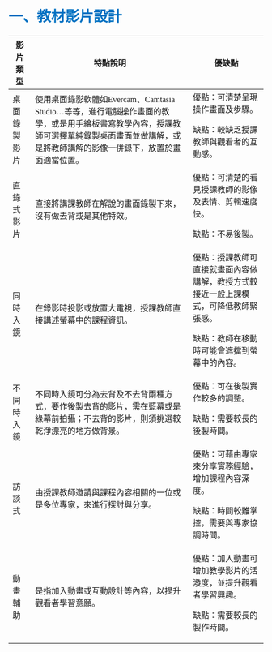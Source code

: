 # <font color=#0071C2 face=微軟正黑體>一、教材影片設計</font>

<font face=微軟正黑體>

<font color=#4E6228 face=微軟正黑體><h4></font>



<font color=#4E6228 face=微軟正黑體><h4></font>




<font color=#4E6228 face=微軟正黑體><h4></font>




<font color=#4E6228 face=微軟正黑體><h4></font>




<font color=#4E6228 face=微軟正黑體><h4></font>



| 影片類型 | 特點說明 |優缺點 |
| -- | -- | -- |
| 桌面錄製影片 | 使用桌面錄影軟體如Evercam、Camtasia Studio…等等，進行電腦操作畫面的教學，或是用手繪板書寫教學內容，授課教師可選擇單純錄製桌面畫面並做講解，或是將教師講解的影像一併錄下，放置於畫面適當位置。 | 優點：可清楚呈現操作畫面及步驟。<p>缺點：較缺乏授課教師與觀看者的互動感。</p>|
| 直錄式影片 |直接將講課教師在解說的畫面錄製下來，沒有做去背或是其他特效。|優點：可清楚的看見授課教師的影像及表情、剪輯速度快。<p>缺點：不易後製。</p>|
| 同時入鏡 | 在錄影時投影或放置大電視，授課教師直接講述螢幕中的課程資訊。 | 優點：授課教師可直接就畫面內容做講解，教授方式較接近一般上課模式，可降低教師緊張感。<p>缺點：教師在移動時可能會遮擋到螢幕中的內容。</p>|
| 不同時入鏡 | 不同時入鏡可分為去背及不去背兩種方式，要作後製去背的影片，需在藍幕或是綠幕前拍攝；不去背的影片，則須挑選較乾淨漂亮的地方做背景。 | 優點：可在後製實作較多的調整。<p>缺點：需要較長的後製時間。</p>|
|訪談式 | 由授課教師邀請與課程內容相關的一位或是多位專家，來進行探討與分享。 | 優點：可藉由專家來分享實務經驗，增加課程內容深度。<p>缺點：時間較難掌控，需要與專家協調時間。</p>|
| 動畫輔助 | 是指加入動畫或互動設計等內容，以提升觀看者學習意願。 | 優點：加入動畫可增加教學影片的活潑度，並提升觀看者學習興趣。<p>缺點：需要較長的製作時間。</p>|

